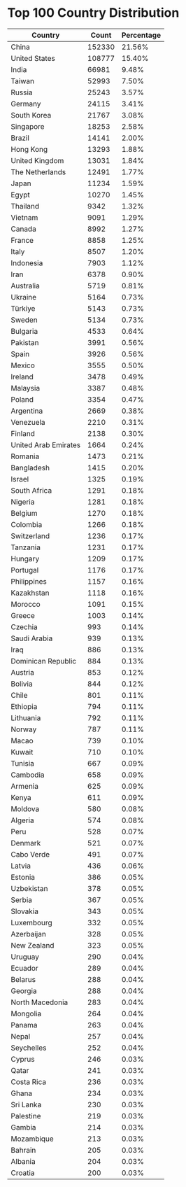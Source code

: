 # Top 100 Country Distribution
| Country | Count | Percentage |
|----|----|----|
| China | 152330 | 21.56% |
| United States | 108777 | 15.40% |
| India | 66981 | 9.48% |
| Taiwan | 52993 | 7.50% |
| Russia | 25243 | 3.57% |
| Germany | 24115 | 3.41% |
| South Korea | 21767 | 3.08% |
| Singapore | 18253 | 2.58% |
| Brazil | 14141 | 2.00% |
| Hong Kong | 13293 | 1.88% |
| United Kingdom | 13031 | 1.84% |
| The Netherlands | 12491 | 1.77% |
| Japan | 11234 | 1.59% |
| Egypt | 10270 | 1.45% |
| Thailand | 9342 | 1.32% |
| Vietnam | 9091 | 1.29% |
| Canada | 8992 | 1.27% |
| France | 8858 | 1.25% |
| Italy | 8507 | 1.20% |
| Indonesia | 7903 | 1.12% |
| Iran | 6378 | 0.90% |
| Australia | 5719 | 0.81% |
| Ukraine | 5164 | 0.73% |
| Türkiye | 5143 | 0.73% |
| Sweden | 5134 | 0.73% |
| Bulgaria | 4533 | 0.64% |
| Pakistan | 3991 | 0.56% |
| Spain | 3926 | 0.56% |
| Mexico | 3555 | 0.50% |
| Ireland | 3478 | 0.49% |
| Malaysia | 3387 | 0.48% |
| Poland | 3354 | 0.47% |
| Argentina | 2669 | 0.38% |
| Venezuela | 2210 | 0.31% |
| Finland | 2138 | 0.30% |
| United Arab Emirates | 1664 | 0.24% |
| Romania | 1473 | 0.21% |
| Bangladesh | 1415 | 0.20% |
| Israel | 1325 | 0.19% |
| South Africa | 1291 | 0.18% |
| Nigeria | 1281 | 0.18% |
| Belgium | 1270 | 0.18% |
| Colombia | 1266 | 0.18% |
| Switzerland | 1236 | 0.17% |
| Tanzania | 1231 | 0.17% |
| Hungary | 1209 | 0.17% |
| Portugal | 1176 | 0.17% |
| Philippines | 1157 | 0.16% |
| Kazakhstan | 1118 | 0.16% |
| Morocco | 1091 | 0.15% |
| Greece | 1003 | 0.14% |
| Czechia | 993 | 0.14% |
| Saudi Arabia | 939 | 0.13% |
| Iraq | 886 | 0.13% |
| Dominican Republic | 884 | 0.13% |
| Austria | 853 | 0.12% |
| Bolivia | 844 | 0.12% |
| Chile | 801 | 0.11% |
| Ethiopia | 794 | 0.11% |
| Lithuania | 792 | 0.11% |
| Norway | 787 | 0.11% |
| Macao | 739 | 0.10% |
| Kuwait | 710 | 0.10% |
| Tunisia | 667 | 0.09% |
| Cambodia | 658 | 0.09% |
| Armenia | 625 | 0.09% |
| Kenya | 611 | 0.09% |
| Moldova | 580 | 0.08% |
| Algeria | 574 | 0.08% |
| Peru | 528 | 0.07% |
| Denmark | 521 | 0.07% |
| Cabo Verde | 491 | 0.07% |
| Latvia | 436 | 0.06% |
| Estonia | 386 | 0.05% |
| Uzbekistan | 378 | 0.05% |
| Serbia | 367 | 0.05% |
| Slovakia | 343 | 0.05% |
| Luxembourg | 332 | 0.05% |
| Azerbaijan | 328 | 0.05% |
| New Zealand | 323 | 0.05% |
| Uruguay | 290 | 0.04% |
| Ecuador | 289 | 0.04% |
| Belarus | 288 | 0.04% |
| Georgia | 288 | 0.04% |
| North Macedonia | 283 | 0.04% |
| Mongolia | 264 | 0.04% |
| Panama | 263 | 0.04% |
| Nepal | 257 | 0.04% |
| Seychelles | 252 | 0.04% |
| Cyprus | 246 | 0.03% |
| Qatar | 241 | 0.03% |
| Costa Rica | 236 | 0.03% |
| Ghana | 234 | 0.03% |
| Sri Lanka | 230 | 0.03% |
| Palestine | 219 | 0.03% |
| Gambia | 214 | 0.03% |
| Mozambique | 213 | 0.03% |
| Bahrain | 205 | 0.03% |
| Albania | 204 | 0.03% |
| Croatia | 200 | 0.03% |
